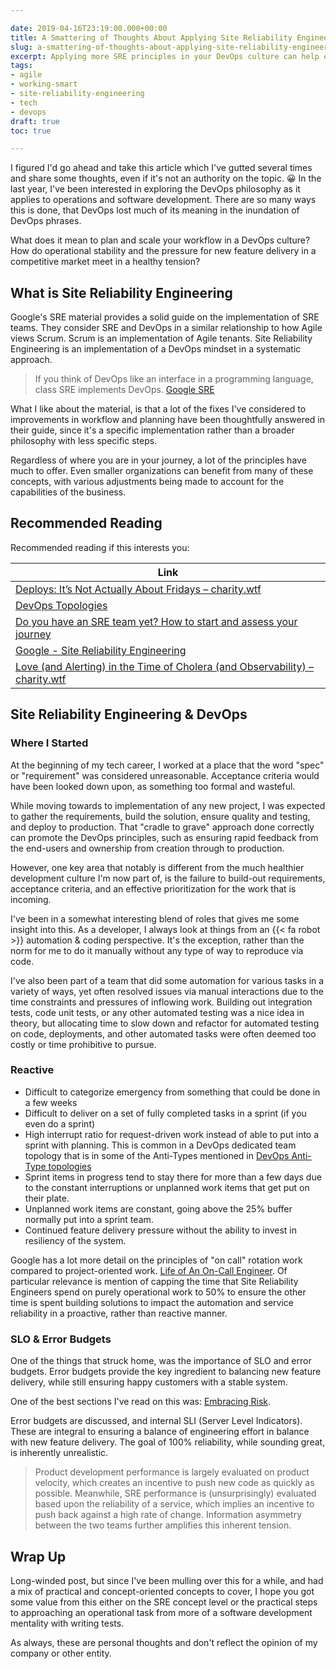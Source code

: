 ```yaml
---

date: 2019-04-16T23:19:00.000+00:00
title: A Smattering of Thoughts About Applying Site Reliability Engineering principles
slug: a-smattering-of-thoughts-about-applying-site-reliability-engineering-principles
excerpt: Applying more SRE principles in your DevOps culture can help equip you with more concrete steps.
tags:
- agile
- working-smart
- site-reliability-engineering
- tech
- devops
draft: true
toc: true

---
```


I figured I'd go ahead and take this article which I've gutted several times and share some thoughts, even if it's not an authority on the topic. 😀
In the last year, I've been interested in exploring the DevOps philosophy as it applies to operations and software development.
There are so many ways this is done, that DevOps lost much of its meaning in the inundation of DevOps phrases.

What does it mean to plan and scale your workflow in a DevOps culture?
How do operational stability and the pressure for new feature delivery in a competitive market meet in a healthy tension?

## What is Site Reliability Engineering

Google's SRE material provides a solid guide on the implementation of SRE teams.
They consider SRE and DevOps in a similar relationship to how Agile views Scrum.
Scrum is an implementation of Agile tenants.
Site Reliability Engineering is an implementation of a DevOps mindset in a systematic approach.

> If you think of DevOps like an interface in a programming language, class SRE implements DevOps. [Google SRE](http://bit.ly/36R2F5r)

What I like about the material, is that a lot of the fixes I've considered to improvements in workflow and planning have been thoughtfully answered in their guide, since it's a specific implementation rather than a broader philosophy with less specific steps.

Regardless of where you are in your journey, a lot of the principles have much to offer.
Even smaller organizations can benefit from many of these concepts, with various adjustments being made to account for the capabilities of the business.

## Recommended Reading

Recommended reading if this interests you:

| Link |
| ---- |
| [Deploys: It’s Not Actually About Fridays – charity.wtf](http://bit.ly/2GPnJ1O) |
| [DevOps Topologies](https://web.devopstopologies.com/) |
| [Do you have an SRE team yet? How to start and assess your journey](http://bit.ly/2tna4fb) |
| [Google - Site Reliability Engineering](http://bit.ly/2RP2zqT) |
| [Love (and Alerting) in the Time of Cholera (and Observability) – charity.wtf](http://bit.ly/2GMw1HR) |

## Site Reliability Engineering & DevOps

### Where I Started

At the beginning of my tech career, I worked at a place that the word "spec" or "requirement" was considered unreasonable. Acceptance criteria would have been looked down upon, as something too formal and wasteful.

While moving towards to implementation of any new project, I was expected to gather the requirements, build the solution, ensure quality and testing, and deploy to production.
That "cradle to grave" approach done correctly can promote the DevOps principles, such as ensuring rapid feedback from the end-users and ownership from creation through to production.

However, one key area that notably is different from the much healthier development culture I'm now part of, is the failure to build-out requirements, acceptance criteria, and an effective prioritization for the work that is incoming.

I've been in a somewhat interesting blend of roles that gives me some insight into this.
As a developer, I always look at things from an {{< fa robot >}} automation & coding perspective.
It's the exception, rather than the norm for me to do it manually without any type of way to reproduce via code.

I've also been part of a team that did some automation for various tasks in a variety of ways, yet often resolved issues via manual interactions due to the time constraints and pressures of inflowing work. Building out integration tests, code unit tests, or any other automated testing was a nice idea in theory, but allocating time to slow down and refactor for automated testing on code, deployments, and other automated tasks were often deemed too costly or time prohibitive to pursue.

### Reactive


* Difficult to categorize emergency from something that could be done in a few weeks
* Difficult to deliver on a set of fully completed tasks in a sprint (if you even do a sprint)
* High interrupt ratio for request-driven work instead of able to put into a sprint with planning. This is common in a DevOps dedicated team topology that is in some of the Anti-Types mentioned in [DevOps Anti-Type topologies](https://web.devopstopologies.com/)
* Sprint items in progress tend to stay there for more than a few days due to the constant interruptions or unplanned work items that get put on their plate.
* Unplanned work items are constant, going above the 25% buffer normally put into a sprint team.
* Continued feature delivery pressure without the ability to invest in resiliency of the system.

Google has a lot more detail on the principles of "on call" rotation work compared to project-oriented work. [Life of An On-Call Engineer](https://landing.google.com/sre/sre-book/chapters/being-on-call/). Of particular relevance is mention of capping the time that Site Reliability Engineers spend on purely operational work to 50% to ensure the other time is spent building solutions to impact the automation and service reliability in a proactive, rather than reactive manner.

### SLO & Error Budgets

One of the things that struck home, was the importance of SLO and error budgets.
Error budgets provide the key ingredient to balancing new feature delivery, while still ensuring happy customers with a stable system.

One of the best sections I've read on this was: [Embracing Risk](http://bit.ly/2UfsA4l).

Error budgets are discussed, and internal SLI (Server Level Indicators).
These are integral to ensuring a balance of engineering effort in balance with new feature delivery.
The goal of 100% reliability, while sounding great, is inherently unrealistic.

> Product development performance is largely evaluated on product velocity, which creates an incentive to push new code as quickly as possible. Meanwhile, SRE performance is (unsurprisingly) evaluated based upon the reliability of a service, which implies an incentive to push back against a high rate of change. Information asymmetry between the two teams further amplifies this inherent tension.

## Wrap Up

Long-winded post, but since I've been mulling over this for a while, and had a mix of practical and concept-oriented concepts to cover, I hope you got some value from this either on the SRE concept level or the practical steps to approaching an operational task from more of a software development mentality with writing tests.

As always, these are personal thoughts and don't reflect the opinion of my company or other entity.
<!--stackedit_data:
eyJoaXN0b3J5IjpbLTk1ODk3MzYwM119
-->